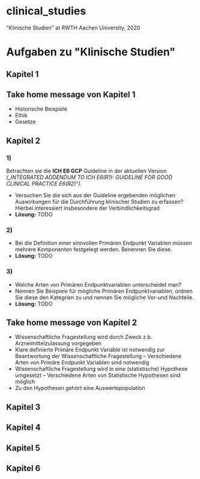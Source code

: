 # clinical_studies
"Klinische Studien" at RWTH Aachen University, 2020

# Aufgaben zu "Klinische Studien"
## Kapitel 1
## Take home message von Kapitel 1
- Historische Beispiele
- Ethik 
- Gesetze
## Kapitel 2
### 1)
Betrachten sie die **ICH E6 GCP** Guideline in der aktuellen
Version *(„INTEGRATED ADDENDUM TO ICH E6(R1):
GUIDELINE FOR GOOD CLINICAL PRACTICE E6(R2)“)*.
- Versuchen Sie die sich aus der Guideline ergebenden
möglichen Auswirkungen für die Durchführung klinischer
Studien zu erfassen? Hierbei interessiert insbesondere
der Verbindlichkeitsgrad
- **Lösung:** TODO
### 2)
- Bei die Definition einer sinnvollen Primären Endpunkt Variablen müssen mehrere Komponenten festgelegt werden. Benennen Sie diese.
- **Lösung:** TODO
### 3)
- Welche Arten von Primären Endpunktvariablen unterscheidet man? 
- Nennen Sie Beispiele für mögliche Primären Endpunktvariablen, ordnen Sie diese den Kategrien zu und nennen Sie mögliche Vor-und Nachteile.
- **Lösung:** TODO
## Take home message von Kapitel 2
- Wissenschaftliche Fragestellung wird durch Zweck z.b. Arzneimittelzulassung vorgegeben 
- Klare definierte Primäre Endpunkt Variable ist notwendig zur Beantwortung der Wissenschaftliche Fragestellung – Verschiedene Arten von Primäre Endpunkt Variablen sind notwendig 
- Wissenschaftliche Fragestellung wird in eine (statistische) Hypothese umgesetzt – Verschiedene Arten von Statistische Hypothesen sind möglich 
- Zu den Hypothesen gehört eine Auswertepopulation

## Kapitel 3
## Kapitel 4
## Kapitel 5
## Kapitel 6
